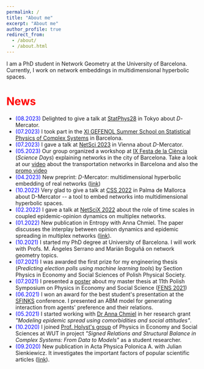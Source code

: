 ```yaml
---
permalink: /
title: "About me"
excerpt: "About me"
author_profile: true
redirect_from: 
  - /about/
  - /about.html
---
```


I am a PhD student in Network Geometry at the University of Barcelona. Currently, I work on network embeddings in multidimensional hyperbolic spaces.

<h1><span style="color:red">News</span></h1>

- <span style="color:blue">(08.2023)</span> Delighted to give a talk at [StatPhys28](https://statphys28.org/) in Tokyo about $D$-Mercator.
- <span style="color:blue">(07.2023)</span> I took part in the [XI GEFENOL Summer School on Statistical Physics of Complex Systems](https://school2023.gefenol.es/) in Barcelona.
- <span style="color:blue">(07.2023)</span> I gave a talk at [NetSci 2023](https://netsci2023.wixsite.com/netsci2023) in Vienna about $D$-Mercator.
- <span style="color:blue">(05.2023)</span> Our group organized a workshop at [IX Festa de la Ciència](https://www.ub.edu/laubdivulga/festacienciaub/festacienciaIX/xarxescomplexes-familiar.html) (*Science Days*) explaining networks in the city of Barcelona. Take a look at our [video](https://youtu.be/Bj9e8xyzuzM) about the transportation networks in Barcelona and also the [promo video](https://youtu.be/WsRznHKe3cg)
- <span style="color:blue">(04.2023)</span> New preprint: $D$-Mercator: multidimensional hyperbolic embedding of real networks ([link](https://arxiv.org/abs/2304.06580))
- <span style="color:blue">(10.2022)</span> Very glad to give a talk at [CSS 2022](http://ccs2022.org/) in Palma de Mallorca about D-Mercator -- a tool to embed networks into multidimensional hyperbolic spaces.
- <span style="color:blue">(02.2022)</span> I gave a talk at [NetSciX 2022](https://netscix.dcc.fc.up.pt/) about the role of time scales in coupled  epidemic-opinion dynamics on multiplex networks.
- <span style="color:blue">(01.2022)</span> New publication in Entropy with Anna Chmiel. The paper discusses the interplay between opinion dynamics and epidemic spreading in multiplex networks ([link](https://www.mdpi.com/1099-4300/24/1/105)).
- <span style="color:blue">(10.2021)</span> I started my PhD degree at University of Barcelona. I will work with Profs. M. Ángeles Serrano and Marián Boguñá on network geometry topics.
- <span style="color:blue">(07.2021)</span> I was awarded the first prize for my engineering thesis (_Predicting election polls using machine learning tools_) by Section Physics in Economy and Social Sciences of Polish Physical Society.
- <span style="color:blue">(07.2021)</span> I presented a [poster](https://indico.fis.agh.edu.pl/event/69/contributions/228/attachments/152/226/19_Jankowski.pdf) about my master thesis at 11th Polish Symposium on Physics in Economy and Social Science ([FENS 2021](https://indico.fis.agh.edu.pl/event/69/overview))
- <span style="color:blue">(06.2021)</span> I won an award for the best student's presentation at the [SFINKS](http://sfinks.fizyka.pw.edu.pl/) conference. I presented an ABM model for generating interaction from agents' preference and their relations.
- <span style="color:blue">(05.2021)</span> I started working with [Dr Anna Chmiel](http://achmiel.pl/index.php?option=com_content&view=article&id=8&Itemid=109&lang=en) in her research grant _"Modeling epidemic spread using comorbidities and social attitudes"_.
- <span style="color:blue">(10.2020)</span> I joined [Prof. Holyst's group](http://fens.if.pw.edu.pl/nasz-zespol/) of Physics in Economy and Social Sciences at WUT in project _"Signed Relations and Structural Balance in Complex Systems: From Data to Models"_ as a student researcher.
- <span style="color:blue">(09.2020)</span> New publication in Acta Physica Polonica A. with Julian Sienkiewicz. It investigates the important factors of popular scientific articles ([link](http://przyrbwn.icm.edu.pl/APP/PDF/138/app138z1p06.pdf)).